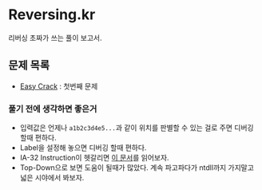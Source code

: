 # Reversing.kr

리버싱 초짜가 쓰는 풀이 보고서.

## 문제 목록

- [Easy Crack](Easy_Crack.md) : 첫번째 문제

### 풀기 전에 생각하면 좋은거

- 입력값은 언제나 `a1b2c3d4e5...`과 같이 위치를 판별할 수 있는 걸로 주면 디버깅 할때 편하다.
- Label을 설정해 놓으면 디버깅 할때 편하다.
- IA-32 Instruction이 헷갈리면 [이 문서](https://www.intel.com/content/dam/www/public/us/en/documents/manuals/64-ia-32-architectures-software-developer-instruction-set-reference-manual-325383.pdf)를 읽어보자.
- Top-Down으로 보면 도움이 될때가 많았다. 계속 파고파다가 ntdll까지 가지말고 넓은 시야에서 봐보자.